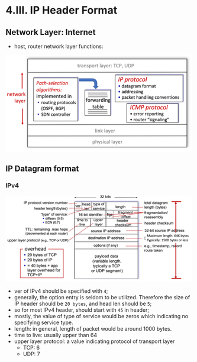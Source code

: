 # 4.III. IP Header Format

## Network Layer: Internet
* host, router network layer functions:
<img src="imgs/Network_layer_format.png">

## IP Datagram format

### IPv4
<img src="imgs/IP_Datagram_format.png">

* ver of IPv4 should be specified with `4`;
* generally, the option entry is seldom to be utilized. Therefore the size of IP header should be `20 bytes`, and head len should be `5`;
* so for most IPv4 header, should start with `45` in header;
* mostly, the value of type of service would be zeros which indicating no specifying service type.
* length: in general, length of packet would be around 1000 bytes.
* time to live: usually upper than 64
* upper layer protocol: a value indicating protocol of transport layer
    * TCP: 6
    * UDP: 7